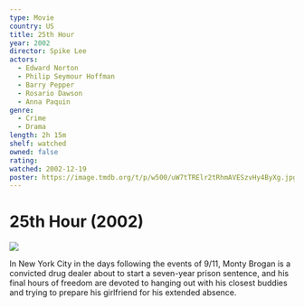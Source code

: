 ```yaml
---
type: Movie
country: US
title: 25th Hour
year: 2002
director: Spike Lee
actors:
  - Edward Norton
  - Philip Seymour Hoffman
  - Barry Pepper
  - Rosario Dawson
  - Anna Paquin
genre:
  - Crime
  - Drama
length: 2h 15m
shelf: watched
owned: false
rating:
watched: 2002-12-19
poster: https://image.tmdb.org/t/p/w500/uW7tTRElr2tRhmAVESzvHy4ByXg.jpg
---
```


# 25th Hour (2002)

![](https://image.tmdb.org/t/p/w500/uW7tTRElr2tRhmAVESzvHy4ByXg.jpg)

In New York City in the days following the events of 9/11, Monty Brogan is a convicted drug dealer about to start a seven-year prison sentence, and his final hours of freedom are devoted to hanging out with his closest buddies and trying to prepare his girlfriend for his extended absence.